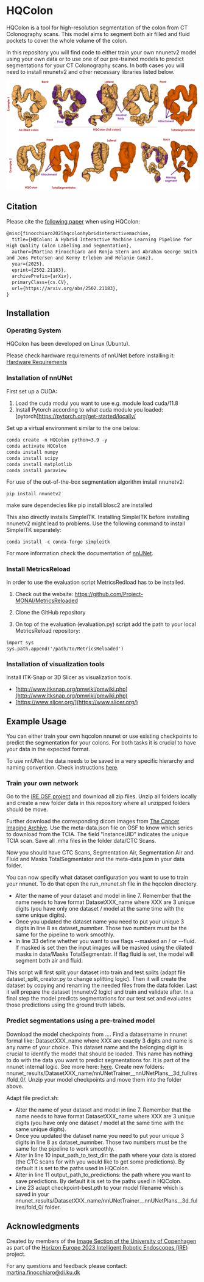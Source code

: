 # HQColon

HQColon is a tool for high-resolution segmentation of the colon from CT Colonography scans. This model aims to segment both air filled and fluid pockets to cover the whole volume of the colon.

In this repository you will find code to either train your own nnunetv2 model using your own data or to use one of our pre-trained models to predict segmentations for your CT Colonography scans. In both cases you will need to install nnunetv2 and other necessary libraries listed below.

![HQColon Segmentation examples!](/assets/segmentation-examples.png "HQColon Segmentation examples")

## Citation

Please cite the [following paper](https://arxiv.org/abs/2502.21183) when using HQColon:

<html>
    <head>
        
    @misc{finocchiaro2025hqcolonhybridinteractivemachine,
      title={HQColon: A Hybrid Interactive Machine Learning Pipeline for High Quality Colon Labeling and Segmentation}, 
      author={Martina Finocchiaro and Ronja Stern and Abraham George Smith and Jens Petersen and Kenny Erleben and Melanie Ganz},
      year={2025},
      eprint={2502.21183},
      archivePrefix={arXiv},
      primaryClass={cs.CV},
      url={https://arxiv.org/abs/2502.21183}, 
    }
</html>

## Installation

### Operating System

HQColon has been developed on Linux (Ubuntu).

Please check hardware requirements of nnUNet before installing it: [Hardware Requirements](https://github.com/MIC-DKFZ/nnUNet/blob/master/documentation/installation_instructions.md)

### Installation of nnUNet

First set up a CUDA:

1. Load the cuda modul you want to use e.g. module load cuda/11.8
2. Install Pytorch according to what cuda module you loaded: [pytorch]https://pytorch.org/get-started/locally/

Set up a virtual environment similar to the one below:

``` Console
conda create -n HQColon python=3.9 -y
conda activate HQColon      
conda install numpy     
conda install scipy     
conda install matplotlib
conda install paraview
```

For use of the out-of-the-box segmentation algorithm install nnunetv2:

```
pip install nnunetv2
```

make sure dependecies like pip install blosc2 are installed

This also directly installs SimpleITK. Installing SimpleITK before installing nnunetv2 might lead to problems. Use the following command to install SimpleITK separately:

```
conda install -c conda-forge simpleitk
```

For more information check the documentation of [nnUNet](https://github.com/MIC-DKFZ/nnUNet/blob/master/documentation/installation_instructions.md).


### Install MetricsReload

In order to use the evaluation script MetricsRedload has to be installed.

1. Check out the website: https://github.com/Project-MONAI/MetricsReloaded

2. Clone the GitHub repository

3. On top of the evaluation (evaluation.py) script add the path to your local MetricsReload repository:
```
import sys
sys.path.append('/path/to/MetricsReloaded')
```

### Installation of visualization tools

Install ITK-Snap or 3D Slicer as visualization tools.
* [http://www.itksnap.org/pmwiki/pmwiki.php](http://www.itksnap.org/pmwiki/pmwiki.php)
* [https://www.slicer.org/](https://www.slicer.org/)

## Example Usage

You can either train your own hqcolon nnunet or use existing checkpoints to predict the segmentation for your colons. For both tasks it is crucial to have your data in the expected format.

To use nnUNet the data needs to be saved in a very specific hierarchy and naming convention. Check instructions [here](https://github.com/MIC-DKFZ/nnUNet/blob/master/documentation/setting_up_paths.md).


### Train your own network

Go to the [IRE OSF project](https://osf.io/8tkpm/) and download all zip files. Unzip all folders locally and create a new folder data in this repository where all unzipped folders should be move.

Further download the corresponding dicom images from [The Cancer Imaging Archive](https://www.cancerimagingarchive.net/collection/ct-colonography/#citations). Use the meta-data.json file on OSF to know which series to download from the TCIA. The field "InstanceUID" indicates the unique TCIA scan.
Save all .mha files in the folder data/CTC Scans.

Now you should have CTC Scans, Segmentation Air, Segmentation Air and Fluid and Masks TotalSegmentator and the meta-data.json in your data folder.

You can now specify what dataset configuration you want to use to train your nnunet. To do that open the run_nnunet.sh file in the hqcolon directory.
- Alter the name of your dataset and model in line 7. Remember that the name needs to have format DatasetXXX_name where XXX are 3 unique digits (you have only one dataset / model at the same time with the same unique digits).
- Once you updated the dataset name you need to put your unique 3 digits in line 8 as dataset_numnber. Those two numbers must be the same for the pipeline to work smoothly.
- In line 33 define whether you want to use flags --masked an / or --fluid. If masked is set then the input images will be masked using the dilated masks in data/Masks TotalSegmentatr. If flag fluid is set, the model will segment both air and fluid.

This script will first split your dataset into train and test splits (adapt file dataset_split_creator.py to change splitting logic). Then it will create the dataset by copying and renaming the needed files from the data folder. Last it will prepare the dataset (nnunetv2 logic) and train and validate after. In a final step the model predicts segmentations for our test set and evaluates those predictions using the ground truth labels.


### Predict segmentations using a pre-trained model

Download the model checkpoints from ....
Find a datasetname in nnunet formal like: DatasetXXX_name where XXX are exactly 3 digits and name is any name of your choice. This dataset name and the belonging digit is crucial to identify the model that should be loaded. This name has nothing to do with the data you want to predict segmentations for. It is part of the nnunet internal logic. See more here: [here](https://github.com/MIC-DKFZ/nnUNet/blob/master/documentation/setting_up_paths.md).
Create new folders: nnunet_results/DatasetXXX_name/nnUNetTrainer__nnUNetPlans__3d_fullres/fold_0/.
Unzip your model checkpoints and move them into the folder above.

Adapt file predict.sh:
- Alter the name of your dataset and model in line 7. Remember that the name needs to have format DatasetXXX_name where XXX are 3 unique digits (you have only one dataset / model at the same time with the same unique digits).
- Once you updated the dataset name you need to put your unique 3 digits in line 8 as dataset_numnber. Those two numbers must be the same for the pipeline to work smoothly.
- Alter in line 10 input_path_to_test_dir: the path where your data is stored (the CTC scans for with you would like to get some predictions). By default it is set to the paths used in HQColon.
- Alter in line 11 output_path_to_predictions: the path where you want to save predictions. By default it is set to the paths used in HQColon.
- Line 23 adapt checkpoint-best.pth to your model filename which is saved in your nnunet_results/DatasetXXX_name/nnUNetTrainer__nnUNetPlans__3d_fullres/fold_0/ folder.

## Acknowledgments

Created by members of the [Image Section of the University of Copenhagen](https://di.ku.dk/english/research/image/) as part of the [Horizon Europe 2023 Intelligent Robotic Endoscopes (IRE)](https://ire4health.eu/) project.

For any questions and feedback please contact: martina.finocchiaro@di.ku.dk
